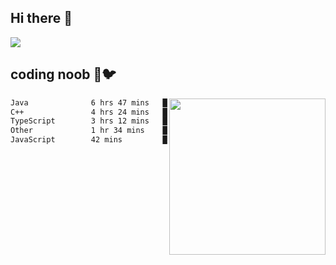 ## Hi there 👋

<!--
**IZSSERAFIM/IZSSERAFIM** is a ✨ _special_ ✨ repository because its `README.md` (this file) appears on your GitHub profile.

Here are some ideas to get you started:

- 🔭 I’m currently working on ...
- 🌱 I’m currently learning ...
- 👯 I’m looking to collaborate on ...
- 🤔 I’m looking for help with ...
- 💬 Ask me about ...
- 📫 How to reach me: ...
- 😄 Pronouns: ...
- ⚡ Fun fact: ...
-->

![](https://pixel-profile.vercel.app/api/github-stats?username=IZSSERAFIM&screen_effect=true&theme=rainbow)

<!--
[![IZSSERAFIM's GitHub stats](https://github-readme-stats-omega-one-96.vercel.app/api?username=IZSSERAFIM&show_icons=true&theme=radical)](https://github.com/anuraghazra/github-readme-stats)
[![Top Langs](https://github-readme-stats-omega-one-96.vercel.app/api/top-langs/?username=IZSSERAFIM&layout=compact)](https://github.com/anuraghazra/github-readme-stats)
-->
## coding noob 🥬🐦

<img src="https://github-readme-stats.vercel.app/api/wakatime?username=IZSSERAFIM&layout=compact&langs_count=16&" width="250" align="right"/>

<!--START_SECTION:waka-->

```txt
Java              6 hrs 47 mins   █████████▓░░░░░░░░░░░░░░░   38.43 %
C++               4 hrs 24 mins   ██████▒░░░░░░░░░░░░░░░░░░   24.96 %
TypeScript        3 hrs 12 mins   ████▓░░░░░░░░░░░░░░░░░░░░   18.21 %
Other             1 hr 34 mins    ██▒░░░░░░░░░░░░░░░░░░░░░░   08.90 %
JavaScript        42 mins         █░░░░░░░░░░░░░░░░░░░░░░░░   03.98 %
```

<!--END_SECTION:waka-->

